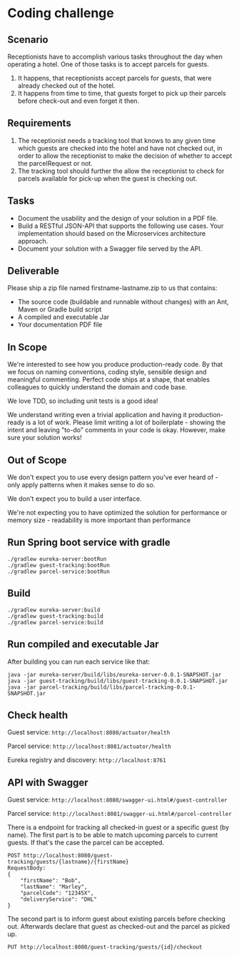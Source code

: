 

# Coding challenge


## Scenario

Receptionists have to accomplish various tasks throughout the day when operating a hotel. One of those tasks is to accept parcels for guests.

1. It happens, that receptionists accept parcels for guests, that were already checked out of the hotel.
2. It happens from time to time, that guests forget to pick up their parcels before check-out and even forget it then.


## Requirements

1. The receptionist needs a tracking tool that knows to any given time which guests are checked into the hotel and have not checked out, in order to allow the receptionist to make the decision of whether to accept the parcelRequest or not.
2. The tracking tool should further the allow the receptionist to check for parcels available for pick-up when the guest is checking out.

## Tasks

- Document the usability and the design of your solution in a PDF file.
- Build a RESTful JSON-API that supports the following use cases. Your implementation should based on the Microservices architecture approach.
- Document your solution with a Swagger file served by the API.


## Deliverable

Please ship a zip file named firstname-lastname.zip to us that contains:

- The source code (buildable and runnable without changes) with an Ant, Maven or Gradle build script
- A compiled and executable Jar
- Your documentation PDF file


## In Scope

We're interested to see how you produce production-ready code. By that we focus on naming conventions, coding style, sensible design and
meaningful commenting. Perfect code ships at a shape, that enables colleagues to quickly understand the domain and code base.

We love TDD, so including unit tests is a good idea!

We understand writing even a trivial application and having it production-ready is a lot of work. Please limit writing a lot of boilerplate - showing the
intent and leaving "to-do" comments in your code is okay. However, make sure your solution works!


## Out of Scope

We don't expect you to use every design pattern you've ever heard of - only apply patterns when it makes sense to do so.

We don't expect you to build a user interface.

We're not expecting you to have optimized the solution for performance or memory size - readability is more important than performance


## Run Spring boot service with gradle
```
./gradlew eureka-server:bootRun
./gradlew guest-tracking:bootRun
./gradlew parcel-service:bootRun
```

## Build
```
./gradlew eureka-server:build
./gradlew guest-tracking:build
./gradlew parcel-service:build
```

## Run compiled and executable Jar
After building you can run each service like that:
```
java -jar eureka-server/build/libs/eureka-server-0.0.1-SNAPSHOT.jar
java -jar guest-tracking/build/libs/guest-tracking-0.0.1-SNAPSHOT.jar
java -jar parcel-tracking/build/libs/parcel-tracking-0.0.1-SNAPSHOT.jar
```

## Check health

Guest service: `http://localhost:8080/actuator/health`

Parcel service: `http://localhost:8081/actuator/health`

Eureka registry and discovery: `http://localhost:8761`

## API with Swagger

Guest service: `http://localhost:8080/swagger-ui.html#/guest-controller`

Parcel service: `http://localhost:8081/swagger-ui.html#/parcel-controller`

There is a endpoint for tracking all checked-in guest or a specific guest (by name).
The first part is to be able to match upcoming parcels to current guests. 
If that's the case the parcel can be accepted. 

```
POST http://localhost:8080/guest-tracking/guests/{lastname}/{firstName}
RequestBody:
{
    "firstName": "Bob",
    "lastName": "Marley",
    "parcelCode": "12345X",
    "deliveryService": "DHL"
}
```

The second part is to inform guest about existing parcels before checking out.
Afterwards declare that guest as checked-out and the parcel as picked up.

`PUT http://localhost:8080/guest-tracking/guests/{id}/checkout`

